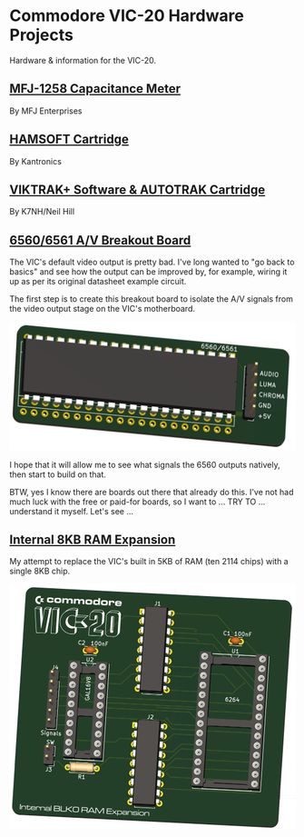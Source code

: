 # Commodore VIC-20 Hardware Projects
Hardware &amp; information for the VIC-20.<br>

## [MFJ-1258 Capacitance Meter](/MFJ-1258/)
By MFJ Enterprises<br>

## [HAMSOFT Cartridge](/HAMSOFT/)
By Kantronics<br>

## [VIKTRAK+ Software & AUTOTRAK Cartridge](/VIKTRAK/)
By K7NH/Neil Hill<br>

## [6560/6561 A/V Breakout Board](/VIC_6560/)
The VIC's default video output is pretty bad.  I've long wanted to "go back to basics" and see how the output can be improved by, for example, wiring it up as per its original datasheet example circuit.<br>

The first step is to create this breakout board to isolate the A/V signals from the video output stage on the VIC's motherboard.<br>

![3D view of breakout board](/VIC_6560/VIC_AV_Breakout_3D.png)

I hope that it will allow me to see what signals the 6560 outputs natively, then start to build on that.<br>

BTW, yes I know there are boards out there that already do this.  I've not had much luck with the free or paid-for boards, so I want to ... TRY TO ... understand it myself.  Let's see ...

## [Internal 8KB RAM Expansion](/Internal_8KB/)
My attempt to replace the VIC's built in 5KB of RAM (ten 2114 chips) with a single 8KB chip.

![3D view of RAM upgrade board](/Internal_8KB/Images/VIC-20_BLK0_RAM_Expansion.png)


